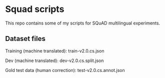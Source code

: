 # Squad scripts

This repo contains some of my scripts for SQuAD multilingual experiments.

## Dataset files
Training (machine translated): train-v2.0.cs.json

Dev (machine translated): dev-v2.0.cs.split.json

Gold test data (human correction): test-v2.0.cs.annot.json

